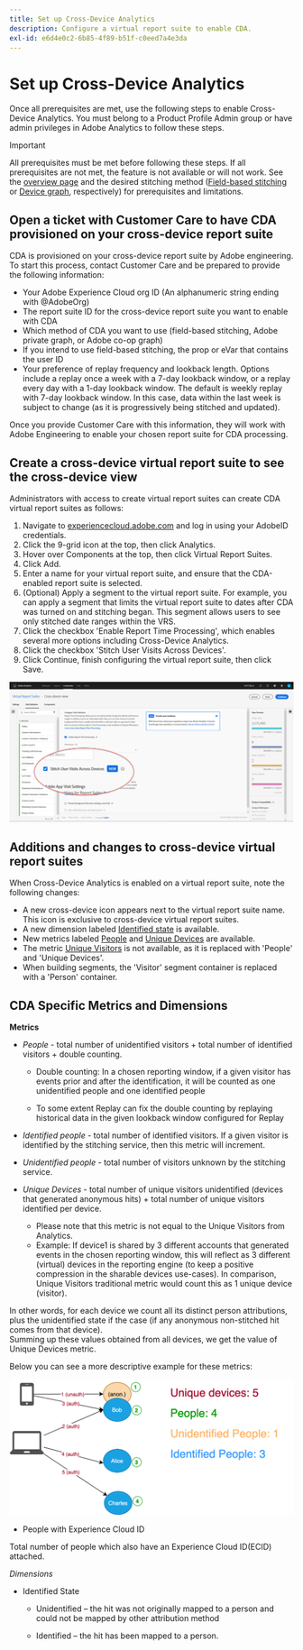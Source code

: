 ```yaml
---
title: Set up Cross-Device Analytics
description: Configure a virtual report suite to enable CDA.
exl-id: e6d4e0c2-6b85-4f89-b51f-c0eed7a4e3da
---
```

# Set up Cross-Device Analytics

Once all prerequisites are met, use the following steps to enable Cross-Device Analytics. You must belong to a Product Profile Admin group or have admin privileges in Adobe Analytics to follow these steps.

>[!IMPORTANT]
>
>All prerequisites must be met before following these steps. If all prerequisites are not met, the feature is not available or will not work. See the [overview page](overview.md) and the desired stitching method ([Field-based stitching](field-based-stitching.md) or [Device graph](device-graph.md), respectively) for prerequisites and limitations.

## Open a ticket with Customer Care to have CDA provisioned on your cross-device report suite

CDA is provisioned on your cross-device report suite by Adobe engineering. To start this process, contact Customer Care and be prepared to provide the following information:

* Your Adobe Experience Cloud org ID (An alphanumeric string ending with @AdobeOrg)
* The report suite ID for the cross-device report suite you want to enable with CDA
* Which method of CDA you want to use (field-based stitching, Adobe private graph, or Adobe co-op graph)
* If you intend to use field-based stitching, the prop or eVar that contains the user ID
* Your preference of replay frequency and lookback length. Options include a replay once a week with a 7-day lookback window, or a replay every day with a 1-day lookback window.
The default is weekly replay with 7-day lookback window. In this case, data within the last week is subject to change (as it is progressively being stitched and updated).

Once you provide Customer Care with this information, they will work with Adobe Engineering to enable your chosen report suite for CDA processing.

## Create a cross-device virtual report suite to see the cross-device view

Administrators with access to create virtual report suites can create CDA virtual report suites as follows:

1. Navigate to [experiencecloud.adobe.com](https://experiencecloud.adobe.com) and log in using your AdobeID credentials.
2. Click the 9-grid icon at the top, then click Analytics.
3. Hover over Components at the top, then click Virtual Report Suites.
4. Click Add.
5. Enter a name for your virtual report suite, and ensure that the CDA-enabled report suite is selected.
6. (Optional) Apply a segment to the virtual report suite. For example, you can apply a segment that limits the virtual report suite to dates after CDA was turned on and stitching began. This segment allows users to see only stitched date ranges within the VRS.
7. Click the checkbox 'Enable Report Time Processing', which enables several more options including Cross-Device Analytics.
8. Click the checkbox 'Stitch User Visits Across Devices'.
9. Click Continue, finish configuring the virtual report suite, then click Save.

![CDA checkbox](assets/cda-checkbox.png)

## Additions and changes to cross-device virtual report suites

When Cross-Device Analytics is enabled on a virtual report suite, note the following changes:

* A new cross-device icon appears next to the virtual report suite name. This icon is exclusive to cross-device virtual report suites.
* A new dimension labeled [Identified state](../dimensions/identified-state.md) is available.
* New metrics labeled [People](../metrics/people.md) and [Unique Devices](../metrics/unique-devices.md) are available.
* The metric [Unique Visitors](../metrics/unique-visitors.md) is not available, as it is replaced with 'People' and 'Unique Devices'.
* When building segments, the 'Visitor' segment container is replaced with a 'Person' container.

## CDA Specific Metrics and Dimensions

**Metrics**

* *People* - total number of unidentified visitors + total number of identified visitors + double counting.

	* Double counting: In a chosen reporting window, if a given visitor has events prior and after the identification, it will be counted as one unidentified people and one identified people  

	* To some extent Replay can fix the double counting by replaying historical data in the given lookback window configured for Replay 

* *Identified people* - total number of identified visitors. If a given visitor is identified by the stitching service, then this metric will increment.

* *Unidentified people* - total number of visitors unknown by the stitching service.

* *Unique Devices* - total number of unique visitors unidentified (devices that generated anonymous hits) + total number of unique visitors identified per device.
	* Please note that this metric is not equal to the Unique Visitors from Analytics.
	* Example: If device1 is shared by 3 different accounts that generated events in the chosen reporting window, this will reflect as 3 different (virtual) devices in the reporting engine (to keep a positive compression in the sharable devices use-cases). In comparison, Unique Visitors traditional metric would count this as 1 unique device (visitor).
	
In other words, for each device we count all its distinct person attributions, plus the unidentified state if the case (if any anonymous non-stitched hit comes from that device).  
Summing up these values obtained from all devices, we get the value of Unique Devices metric. 
 
Below you can see a more descriptive example for these metrics: 

![Unique Devices Count](assets/Unique_Devices_Count.png)

* People with Experience Cloud ID 

Total number of people which also have an Experience Cloud ID(ECID) attached.

*Dimensions*

* Identified State  

	* Unidentified – the hit was not originally mapped to a person and could not be mapped by other attribution method 

	* Identified – the hit has been mapped to a person. 